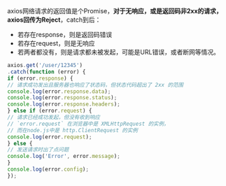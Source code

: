 axios网络请求的返回值是个Promise，**对于无响应，或是返回码非2xx的请求，axios回传为Reject**，catch到后：

* 若存在response，则是返回码错误
* 若存在request，则是无响应
* 若两者都没有，则是请求都未被发起，可能是URL错误，或者断网等情况。

```typescript
axios.get('/user/12345')  
.catch(function (error) {  
if (error.response) {  
// 请求成功发出且服务器也响应了状态码，但状态代码超出了 2xx 的范围  
console.log(error.response.data);  
console.log(error.response.status);  
console.log(error.response.headers);  
} else if (error.request) {  
// 请求已经成功发起，但没有收到响应  
// `error.request` 在浏览器中是 XMLHttpRequest 的实例，  
// 而在node.js中是 http.ClientRequest 的实例  
console.log(error.request);  
} else {  
// 发送请求时出了点问题  
console.log('Error', error.message);  
}  
console.log(error.config);  
});
```